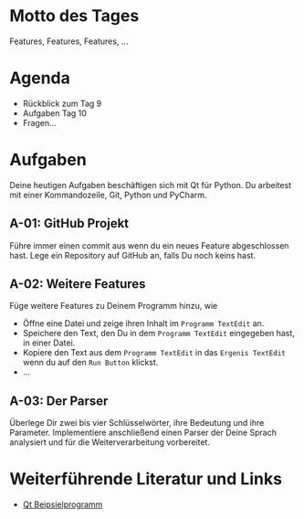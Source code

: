 # Motto des Tages

Features, Features, Features, ...

# Agenda

- Rückblick zum Tag 9
- Aufgaben Tag 10
- Fragen...

# Aufgaben

Deine heutigen Aufgaben beschäftigen sich mit Qt für Python. Du arbeitest mit einer Kommandozeile, Git, Python und PyCharm.

## A-01: GitHub Projekt

Führe immer einen commit aus wenn du ein neues Feature abgeschlossen hast. Lege ein Repository auf GitHub an, falls Du noch keins hast.

## A-02: Weitere Features

Füge weitere Features zu Deinem Programm hinzu, wie
- Öffne eine Datei und zeige ihren Inhalt im `Programm TextEdit` an.
- Speichere den Text, den Du in dem `Programm TextEdit` eingegeben hast, in einer Datei.
- Kopiere den Text aus dem `Programm TextEdit` in das `Ergenis TextEdit` wenn du auf den `Run Button` klickst.
- ...

## A-03: Der Parser

Überlege Dir zwei bis vier Schlüsselwörter, ihre Bedeutung und ihre Parameter. Implementiere anschließend einen Parser der Deine Sprach analysiert und für die Weiterverarbeitung vorbereitet.

# Weiterführende Literatur und Links

- [Qt Beipsielprogramm](https://doc.qt.io/qtforpython/examples/example_widgets_mainwindows_application.html)
